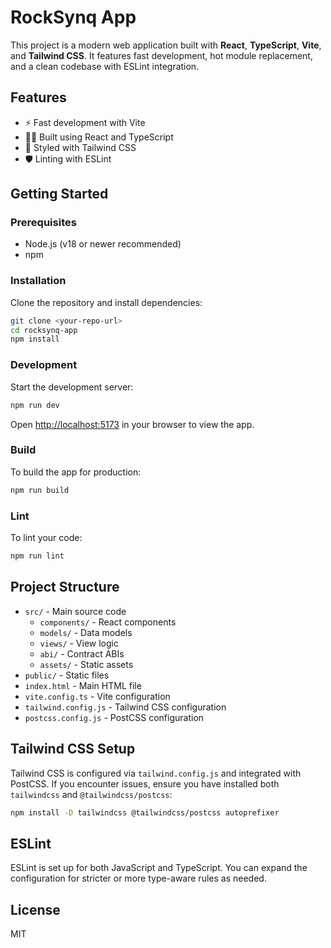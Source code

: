 
# RockSynq App

This project is a modern web application built with **React**, **TypeScript**, **Vite**, and **Tailwind CSS**. It features fast development, hot module replacement, and a clean codebase with ESLint integration.

## Features

- ⚡️ Fast development with Vite
- 🧑‍💻 Built using React and TypeScript
- 🎨 Styled with Tailwind CSS
- 🛡️ Linting with ESLint

## Getting Started

### Prerequisites

- Node.js (v18 or newer recommended)
- npm

### Installation

Clone the repository and install dependencies:

```bash
git clone <your-repo-url>
cd rocksynq-app
npm install
```

### Development

Start the development server:

```bash
npm run dev
```

Open [http://localhost:5173](http://localhost:5173) in your browser to view the app.

### Build

To build the app for production:

```bash
npm run build
```

### Lint

To lint your code:

```bash
npm run lint
```

## Project Structure

- `src/` - Main source code
  - `components/` - React components
  - `models/` - Data models
  - `views/` - View logic
  - `abi/` - Contract ABIs
  - `assets/` - Static assets
- `public/` - Static files
- `index.html` - Main HTML file
- `vite.config.ts` - Vite configuration
- `tailwind.config.js` - Tailwind CSS configuration
- `postcss.config.js` - PostCSS configuration

## Tailwind CSS Setup

Tailwind CSS is configured via `tailwind.config.js` and integrated with PostCSS. If you encounter issues, ensure you have installed both `tailwindcss` and `@tailwindcss/postcss`:

```bash
npm install -D tailwindcss @tailwindcss/postcss autoprefixer
```

## ESLint

ESLint is set up for both JavaScript and TypeScript. You can expand the configuration for stricter or more type-aware rules as needed.

## License

MIT
